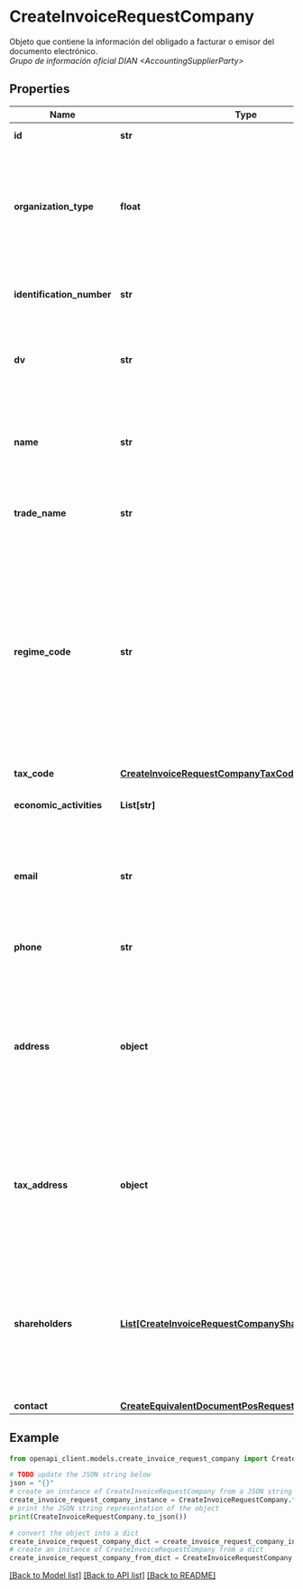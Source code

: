 # CreateInvoiceRequestCompany

Objeto que contiene la información del obligado a facturar o emisor del documento electrónico. <br><i>Grupo de información oficial DIAN &lt;AccountingSupplierParty&gt;</i>

## Properties

Name | Type | Description | Notes
------------ | ------------- | ------------- | -------------
**id** | **str** | Id de la empresa. Id único generado por la API | 
**organization_type** | **float** | Identificador de tipo de organización jurídica de la de persona, puede ser una de las siguientes opciones: &#x60;1&#x60; Persona Jurídica y asimiladas; &#x60;2&#x60; Persona Natural y asimiladas. &lt;br&gt;&lt;i&gt;Campo oficial DIAN &amp;lt;AdditionalAccountID&amp;gt;&lt;/i&gt; | [optional] 
**identification_number** | **str** | Número de identificación o NIT del emisor, sin guiones ni DV. &lt;br&gt;&lt;i&gt;Campo oficial DIAN &amp;lt;CompanyID&amp;gt;&lt;/i&gt; | [optional] 
**dv** | **str** | DV del NIT del emisor. Es obligatorio si identificationType &#x3D; 31. &lt;br&gt;&lt;i&gt;Campo oficial DIAN &amp;lt;@schemeID&amp;gt;&lt;/i&gt; | [optional] 
**name** | **str** | Nombre (Razón Social) del Emisor. Si no se envía, se tomará el Nombre/Razón Social de la compañía. &lt;br&gt;&lt;i&gt;Campo oficial DIAN &amp;lt;RegistrationName&amp;gt;&lt;/i&gt; | [optional] 
**trade_name** | **str** | Nombre Comercial del Emisor. &lt;br&gt;&lt;i&gt;Campo oficial DIAN &amp;lt;Name&amp;gt;&lt;/i&gt; | [optional] 
**regime_code** | **str** | Obligaciones o responsabilidades tributarias del emisor. El elemento acepta las siguientes opciones: &#x60;O-13&#x60; Gran contribuyente; &#x60;O-15&#x60; Autorretenedor; &#x60;O-23&#x60; Agente de retención IVA; &#x60;O-47&#x60; Régimen simple de tributación; &#x60;R-99-PN&#x60; No aplica – Otros. Para reportar varias obligaciones / responsabilidades se deben separar los valores con &#39;;&#39;. Ejemplo O‐13;O‐15; &lt;br&gt;&lt;i&gt;Campo oficial DIAN &amp;lt;TaxLevelCode&amp;gt;&lt;/i&gt; | [optional] 
**tax_code** | [**CreateInvoiceRequestCompanyTaxCode**](CreateInvoiceRequestCompanyTaxCode.md) |  | [optional] 
**economic_activities** | **List[str]** | Lista de actividades económicas de la empresa. Debe informar el código según lista CIIU | [optional] 
**email** | **str** | Correo electrónico. Se debe colocar el correo de recepción para documentos e instrumentos electrónicos. &lt;br&gt;&lt;i&gt;Campo oficial DIAN &amp;lt;ElectronicMail&amp;gt;&lt;/i&gt; | [optional] 
**phone** | **str** | Número de teléfono, celular u otro. &lt;br&gt;&lt;i&gt;Campo oficial DIAN &amp;lt;Telephone&amp;gt;&lt;/i&gt; | [optional] 
**address** | **object** | Objeto que contiene la información con respeto a la dirección del lugar físico donde se expidió el documento. Si no se envía el objeto &#39;taxAddress&#39;, la información de este objeto se usará también para &#39;taxAddress&#39; por defecto. &lt;br&gt;&lt;i&gt;Grupo de información oficial DIAN &amp;lt;PhysicalLocation&amp;gt;&lt;/i&gt; | [optional] 
**tax_address** | **object** | Objeto que contiene la información con respeto a la dirección fiscal del emisor. Si no se envía este objeto se replicará la información que se envía en &#39;address&#39;. &lt;br&gt;&lt;i&gt;Grupo de información oficial DIAN &amp;lt;RegistrationAddress&amp;gt;&lt;/i&gt; | [optional] 
**shareholders** | [**List[CreateInvoiceRequestCompanyShareholdersInner]**](CreateInvoiceRequestCompanyShareholdersInner.md) | Grupo de elementos que permiten registrar la información de los participantes de un **Consorcio o Unión temporal**. Se debe completar un grupo de elementos por cada participante del consorcio. &lt;br&gt;&lt;i&gt;Grupo de información oficial DIAN &amp;lt;ShareholderParty&amp;gt;&lt;/i&gt; | [optional] 
**contact** | [**CreateEquivalentDocumentPosRequestCompanyContact**](CreateEquivalentDocumentPosRequestCompanyContact.md) |  | [optional] 

## Example

```python
from openapi_client.models.create_invoice_request_company import CreateInvoiceRequestCompany

# TODO update the JSON string below
json = "{}"
# create an instance of CreateInvoiceRequestCompany from a JSON string
create_invoice_request_company_instance = CreateInvoiceRequestCompany.from_json(json)
# print the JSON string representation of the object
print(CreateInvoiceRequestCompany.to_json())

# convert the object into a dict
create_invoice_request_company_dict = create_invoice_request_company_instance.to_dict()
# create an instance of CreateInvoiceRequestCompany from a dict
create_invoice_request_company_from_dict = CreateInvoiceRequestCompany.from_dict(create_invoice_request_company_dict)
```
[[Back to Model list]](../README.md#documentation-for-models) [[Back to API list]](../README.md#documentation-for-api-endpoints) [[Back to README]](../README.md)


